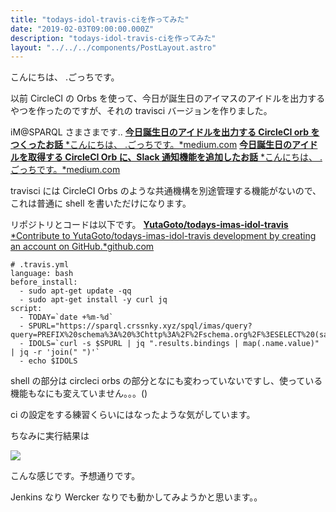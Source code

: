 ```yaml
---
title: "todays-idol-travis-ciを作ってみた"
date: "2019-02-03T09:00:00.000Z"
description: "todays-idol-travis-ciを作ってみた"
layout: "../../../components/PostLayout.astro"
---
```


こんにちは、 .ごっちです。

以前 CircleCI の Orbs を使って、今日が誕生日のアイマスのアイドルを出力するやつを作ったのですが、それの travisci バージョンを作りました。

iM@SPARQL さまさまです..
[**今日誕生日のアイドルを出力する CircleCI orb をつくったお話**
*こんにちは、 .ごっちです。*medium.com](https://medium.com/@gggooottto/%E4%BB%8A%E6%97%A5%E8%AA%95%E7%94%9F%E6%97%A5%E3%81%AE%E3%82%A2%E3%82%A4%E3%83%89%E3%83%AB%E3%82%92%E5%87%BA%E5%8A%9B%E3%81%99%E3%82%8Bcircleci-orb%E3%82%92%E3%81%A4%E3%81%8F%E3%81%A3%E3%81%9F%E3%81%8A%E8%A9%B1-fff413118a40)
[**今日誕生日のアイドルを取得する CircleCI Orb に、Slack 通知機能を追加したお話**
*こんにちは、 .ごっちです。*medium.com](https://medium.com/@gggooottto/%E4%BB%8A%E6%97%A5%E8%AA%95%E7%94%9F%E6%97%A5%E3%81%AE%E3%82%A2%E3%82%A4%E3%83%89%E3%83%AB%E3%82%92%E5%8F%96%E5%BE%97%E3%81%99%E3%82%8Bcircleci-orb%E3%81%AB-slack%E9%80%9A%E7%9F%A5%E6%A9%9F%E8%83%BD%E3%82%92%E8%BF%BD%E5%8A%A0%E3%81%97%E3%81%9F%E3%81%8A%E8%A9%B1-b476792eb9fc)

travisci には CircleCI Orbs のような共通機構を別途管理する機能がないので、これは普通に shell を書いただけになります。

リポジトリとコードは以下です。
[**YutaGoto/todays-imas-idol-travis**
*Contribute to YutaGoto/todays-imas-idol-travis development by creating an account on GitHub.*github.com](https://github.com/YutaGoto/todays-imas-idol-travis)

    # .travis.yml
    language: bash
    before_install:
      - sudo apt-get update -qq
      - sudo apt-get install -y curl jq
    script:
      - TODAY=`date +%m-%d`
      - SPURL="https://sparql.crssnky.xyz/spql/imas/query?query=PREFIX%20schema%3A%20%3Chttp%3A%2F%2Fschema.org%2F%3ESELECT%20(sample(%3Fo)%20as%20%3Fdate)%20(sample(%3Fn)%20as%20%3Fname)%20WHERE%20%7B%20%3Fsub%20schema%3AbirthDate%20%3Fo%3B%20schema%3Aname%7Cschema%3AalternateName%20%3Fn%3BFILTER(regex(str(%3Fo)%2C%20%22$TODAY%22%20)).%7Dgroup%20by(%3Fn)order%20by(%3Fname)"
      - IDOLS=`curl -s $SPURL | jq ".results.bindings | map(.name.value)" | jq -r 'join(" ")'`
      - echo $IDOLS

shell の部分は circleci orbs の部分となにも変わっていないですし、使っている機能もなにも変えていません。。。()

ci の設定をする練習くらいにはなったような気がしています。

ちなみに実行結果は

![](https://cdn-images-1.medium.com/max/2000/1*Ke87f3KHBu7GG_Za0tXEMQ.png)

こんな感じです。予想通りです。

Jenkins なり Wercker なりでも動かしてみようかと思います。。
